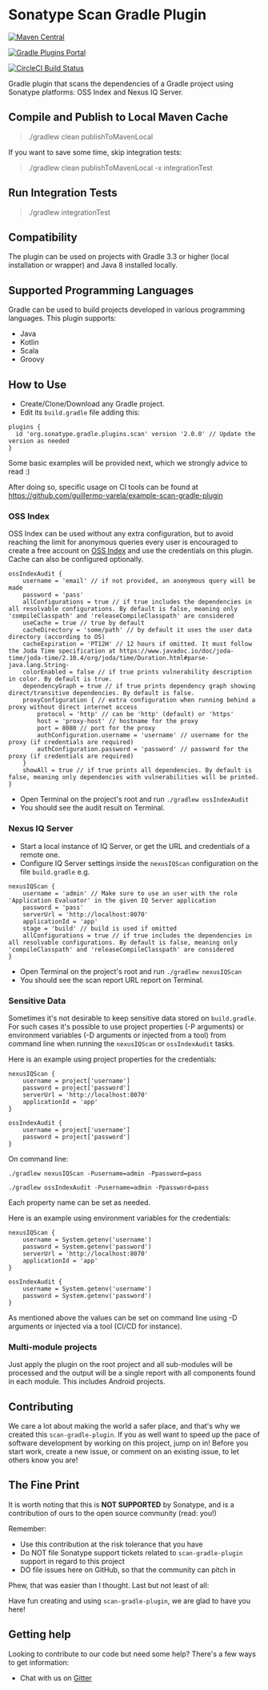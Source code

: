 <!--

    Copyright (c) 2020-present Sonatype, Inc.

    Licensed under the Apache License, Version 2.0 (the "License");
    you may not use this file except in compliance with the License.
    You may obtain a copy of the License at

         http://www.apache.org/licenses/LICENSE-2.0

    Unless required by applicable law or agreed to in writing, software
    distributed under the License is distributed on an "AS IS" BASIS,
    WITHOUT WARRANTIES OR CONDITIONS OF ANY KIND, either express or implied.
    See the License for the specific language governing permissions and
    limitations under the License.

-->
# Sonatype Scan Gradle Plugin #
[![Maven Central](https://img.shields.io/maven-central/v/org.sonatype.gradle.plugins/scan-gradle-plugin.svg?label=Maven%20Central)](https://search.maven.org/#search%7Cgav%7C1%7Cg%3A%22org.sonatype.gradle.plugins%22%20AND%20a%3A%22scan-gradle-plugin%22)

[![Gradle Plugins Portal](https://img.shields.io/maven-metadata/v/https/plugins.gradle.org/m2/org/sonatype/gradle/plugins/scan/org.sonatype.gradle.plugins.scan.gradle.plugin/maven-metadata.xml.svg?colorB=007ec6&label=Gradle%20Plugins%20Portal)](https://plugins.gradle.org/plugin/org.sonatype.gradle.plugins.scan)

[![CircleCI Build Status](https://circleci.com/gh/sonatype-nexus-community/scan-gradle-plugin.svg?style=shield "CircleCI Build Status")](https://circleci.com/gh/sonatype-nexus-community/scan-gradle-plugin) 

Gradle plugin that scans the dependencies of a Gradle project using Sonatype platforms: OSS Index and Nexus IQ Server.

## Compile and Publish to Local Maven Cache

> ./gradlew clean publishToMavenLocal

If you want to save some time, skip integration tests:

> ./gradlew clean publishToMavenLocal -x integrationTest

## Run Integration Tests

> ./gradlew integrationTest

## Compatibility
The plugin can be used on projects with Gradle 3.3 or higher (local installation or wrapper) and Java 8 installed locally.

## Supported Programming Languages
Gradle can be used to build projects developed in various programming languages. This plugin supports:
- Java
- Kotlin
- Scala
- Groovy

## How to Use
- Create/Clone/Download any Gradle project.
- Edit its `build.gradle` file adding this:
```
plugins {
  id 'org.sonatype.gradle.plugins.scan' version '2.0.0' // Update the version as needed
}
```

Some basic examples will be provided next, which we strongly advice to read :)

After doing so, specific usage on CI tools can be found at https://github.com/guillermo-varela/example-scan-gradle-plugin

### OSS Index
OSS Index can be used without any extra configuration, but to avoid reaching the limit for anonymous queries every user
is encouraged to create a free account on [OSS Index](https://ossindex.sonatype.org/user/signin) and use the credentials
on this plugin. Cache can also be configured optionally.
```
ossIndexAudit {
    username = 'email' // if not provided, an anonymous query will be made
    password = 'pass'
    allConfigurations = true // if true includes the dependencies in all resolvable configurations. By default is false, meaning only 'compileClasspath' and 'releaseCompileClasspath' are considered
    useCache = true // true by default
    cacheDirectory = 'some/path' // by default it uses the user data directory (according to OS)
    cacheExpiration = 'PT12H' // 12 hours if omitted. It must follow the Joda Time specification at https://www.javadoc.io/doc/joda-time/joda-time/2.10.4/org/joda/time/Duration.html#parse-java.lang.String-
    colorEnabled = false // if true prints vulnerability description in color. By default is true.
    dependencyGraph = true // if true prints dependency graph showing direct/transitive dependencies. By default is false.
    proxyConfiguration { // extra configuration when running behind a proxy without direct internet access
        protocol = 'http' // can be 'http' (default) or 'https'
        host = 'proxy-host' // hostname for the proxy
        port = 8080 // port for the proxy
        authConfiguration.username = 'username' // username for the proxy (if credentials are required)
        authConfiguration.password = 'password' // password for the proxy (if credentials are required)
    }
    showAll = true // if true prints all dependencies. By default is false, meaning only dependencies with vulnerabilities will be printed.
}
```
- Open Terminal on the project's root and run `./gradlew ossIndexAudit`
- You should see the audit result on Terminal.

### Nexus IQ Server
- Start a local instance of IQ Server, or get the URL and credentials of a remote one.
- Configure IQ Server settings inside the `nexusIQScan` configuration on the file `build.gradle` e.g.
```
nexusIQScan {
    username = 'admin' // Make sure to use an user with the role 'Application Evaluator' in the given IQ Server application
    password = 'pass'
    serverUrl = 'http://localhost:8070'
    applicationId = 'app'
    stage = 'build' // build is used if omitted
    allConfigurations = true // if true includes the dependencies in all resolvable configurations. By default is false, meaning only 'compileClasspath' and 'releaseCompileClasspath' are considered
}
```
- Open Terminal on the project's root and run `./gradlew nexusIQScan`
- You should see the scan report URL report on Terminal.

### Sensitive Data
Sometimes it's not desirable to keep sensitive data stored on `build.gradle`. For such cases it's possible to use project
properties (-P arguments) or environment variables (-D arguments or injected from a tool) from command line when running
the `nexusIQScan` or `ossIndexAudit` tasks.

Here is an example using project properties for the credentials:

```
nexusIQScan {
    username = project['username']
    password = project['password']
    serverUrl = 'http://localhost:8070'
    applicationId = 'app'
}

ossIndexAudit {
    username = project['username']
    password = project['password']
}
```

On command line:
```
./gradlew nexusIQScan -Pusername=admin -Ppassword=pass
```

```
./gradlew ossIndexAudit -Pusername=admin -Ppassword=pass
```

Each property name can be set as needed.

Here is an example using environment variables for the credentials:

```
nexusIQScan {
    username = System.getenv('username')
    password = System.getenv('password')
    serverUrl = 'http://localhost:8070'
    applicationId = 'app'
}

ossIndexAudit {
    username = System.getenv('username')
    password = System.getenv('password')
}
```

As mentioned above the values can be set on command line using -D arguments or injected via a tool (CI/CD for instance).

### Multi-module projects
Just apply the plugin on the root project and all sub-modules will be processed and the output will be a single report
with all components found in each module. This includes Android projects.

## Contributing

We care a lot about making the world a safer place, and that's why we created this `scan-gradle-plugin`. If you as well want to speed up the pace of software development by working on this project, jump on in! Before you start work, create a new issue, or comment on an existing issue, to let others know you are!

## The Fine Print

It is worth noting that this is **NOT SUPPORTED** by Sonatype, and is a contribution of ours
to the open source community (read: you!)

Remember:

* Use this contribution at the risk tolerance that you have
* Do NOT file Sonatype support tickets related to `scan-gradle-plugin` support in regard to this project
* DO file issues here on GitHub, so that the community can pitch in

Phew, that was easier than I thought. Last but not least of all:

Have fun creating and using `scan-gradle-plugin`, we are glad to have you here!

## Getting help

Looking to contribute to our code but need some help? There's a few ways to get information:

* Chat with us on [Gitter](https://gitter.im/sonatype/nexus-developers)
